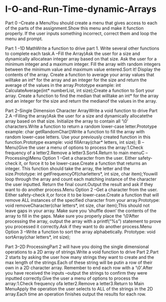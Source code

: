 # I-O-and-Run-Time-dynamic-Arrays

Part 0 –Create a MenuYou should create a menu that gives access to each of the parts of the assignment.Show this menu and make it function properly.  If the user inputs something incorrect, correct them and loop the menu and prompt.

Part 1 –1D MathWrite a function to drive part 1.  Write several other functions to complete each task.A –Fill the Array)Ask the user for a size and dynamically allocatean integer array based on that size.  Ask the user for a minimum integer and a maximum integer.  Fill the array with random integers between the minimum value and maximum value entered.Sort it! Display the contents of the array. Create a function to average your array values that willtake an int* for the array and an integer for the size and return the average of the values in the array.Prototype example: int CalculateAverage(int* numberList, int size);Create a function to Sort your array.  Create a function to find the median that willtake an int* for the array and an integer for the size and return the medianof the values in the array.

Part 2–Single Dimension Character ArrayWrite a void function to drive Part 2.A –Filling the array)Ask the user for a size and dynamically allocatethe array based on that size.  Initialize the array to contain all ‘\0’ characters.Write a function to return a random lower-case letter.Prototype example: char getRandomChar()Write a function to fill the array with random lower-case letters.  Use your previously created function in this function.Prototype example: void fillArray(char* letters, int size);
B –Menu)Give the user a menu of options to process the array:1.Check frequency of a letter2.Remove a letter3.Sort4.Return to main menuC –Processing)Menu Option 1 –Get a character from the user.  Either safety-check it, or force it to be lower-case.Create a function that returns an integer.  This function should take the array, the letter and the size.Prototype: int getFrequencyOf(charletters*, int size, char item);Youwill loop through the array and count each matching instance of the character the user inputted. Return the final count.Output the result and ask if they want to do another process.Menu Option 2 –Get a character from the user.  Either safety-check it,or force it to be lower-case.Create a function that will remove ALL instances of the specified character from your array.Prototype: void removeCharacter(char letters*, int size, char item);This should not leave gaps in your array.  Make sure you ‘shuffle down’ the contents of the array to fill in the gaps. Make sure you properly place the ‘\0’After processing the array, output the array with a printf(“%s”) statement to prove you processed it correctly.Ask if they want to do another process.Menu Option 3 –Write a function to sort the array alphabetically.  Prototype: void sortArray(char letters*, int size);

Part 3–2D ProcessingPart 2 will have you doing the single dimensional operations to a 2D array of strings.Write a void function to drive Part 2.Part 2 starts by asking the user how many strings they want to create and the max length of the strings.Each of these string will be putin a row of their own in a 2D character array.  Remember to end each row with a ‘\0’.After you have received the inputs –output the strings to confirm they were inputted correctly.Give the user a menu of options to process the array:1.Check frequency ofa letter2.Remove a letter3.Return to Main MenuApply the operation the user selects to ALL of the strings in the 2D array.Each time an operation finishes output the results for each row.
